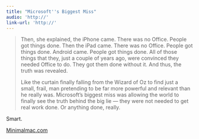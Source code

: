 ```yaml
---
title: "Microsoft''s Biggest Miss"
audio: 'http://'
link-url: 'http://'
---
```

<blockquote><p>
  Then, she explained, the iPhone came. There was no Office. People got things done. Then the iPad came. There was no Office. People got things done. Android came. People got things done. All of those things that they, just a couple of years ago, were convinced they needed Office to do. They got them done without it. And thus, the truth was revealed.</p>
<p>  Like the curtain finally falling from the Wizard of Oz to find just a small, frail, man pretending to be far more powerful and relevant than he really was. Microsoft’s biggest miss was allowing the world to finally see the truth behind the big lie — they were not needed to get real work done. Or anything done, really.
</p></blockquote>
<p>Smart.</p>
<p><a href="http://minimalmac.com/post/17758177061/microsofts-biggest-miss">Minimalmac.com</a></p>

